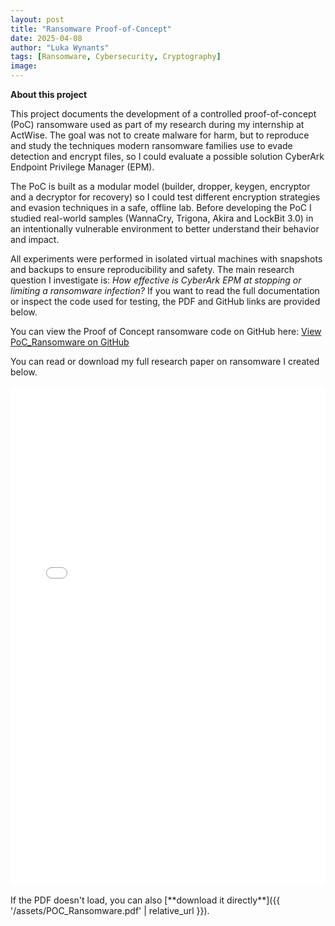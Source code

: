 ```yaml
---
layout: post
title: "Ransomware Proof-of-Concept"
date: 2025-04-08
author: "Luka Wynants"
tags: [Ransomware, Cybersecurity, Cryptography]
image:
---
```


**About this project**

This project documents the development of a controlled proof-of-concept (PoC) ransomware used as part of my research during my internship at ActWise. The goal was not to create malware for harm, but to reproduce and study the techniques modern ransomware families use to evade detection and encrypt files, so I could evaluate a possible solution CyberArk Endpoint Privilege Manager (EPM).

The PoC is built as a modular model (builder, dropper, keygen, encryptor and a decryptor for recovery) so I could test different encryption strategies and evasion techniques in a safe, offline lab. Before developing the PoC I studied real-world samples (WannaCry, Trigona, Akira and LockBit 3.0) in an intentionally vulnerable environment to better understand their behavior and impact.

All experiments were performed in isolated virtual machines with snapshots and backups to ensure reproducibility and safety. The main research question I investigate is: *How effective is CyberArk EPM at stopping or limiting a ransomware infection?* If you want to read the full documentation or inspect the code used for testing, the PDF and GitHub links are provided below.


<p>
  You can view the Proof of Concept ransomware code on GitHub here:  
  <a href="https://github.com/LukaWynants/stage-actwise/tree/main/PoC_ransomware" target="_blank">View PoC_Ransomware on GitHub</a>
</p>

You can read or download my full research paper on ransomware I created below.

<iframe 
    src="{{ '/assets/POC_Ransomware.pdf' | relative_url }}" 
    width="100%" 
    height="800px" 
    style="border:none;">
</iframe>

<p>
  If the PDF doesn't load, you can also [**download it directly**]({{ '/assets/POC_Ransomware.pdf' | relative_url }}).
</p>